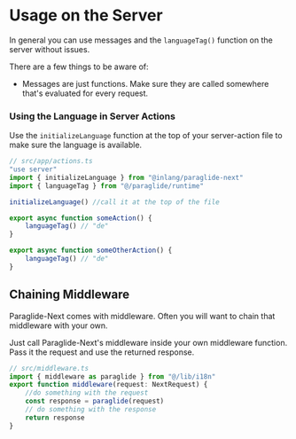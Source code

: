 # Usage on the Server

In general you can use messages and the `languageTag()` function on the server without issues.

There are a few things to be aware of:
- Messages are just functions. Make sure they are called somewhere that's evaluated for every request. 

### Using the Language in Server Actions

Use the `initializeLanguage` function at the top of your server-action file to make sure the language is available.

```ts
// src/app/actions.ts
"use server"
import { initializeLanguage } from "@inlang/paraglide-next"
import { languageTag } from "@/paraglide/runtime"

initializeLanguage() //call it at the top of the file

export async function someAction() {
	languageTag() // "de"
}

export async function someOtherAction() {
	languageTag() // "de"
}
```

## Chaining Middleware

Paraglide-Next comes with middleware. Often you will want to chain that middleware with your own.

Just call Paraglide-Next's middleware inside your own middleware function. Pass it the request and use the returned response.

```ts
// src/middleware.ts
import { middleware as paraglide } from "@/lib/i18n"
export function middleware(request: NextRequest) {
	//do something with the request
	const response = paraglide(request)
	// do something with the response
	return response
}
```